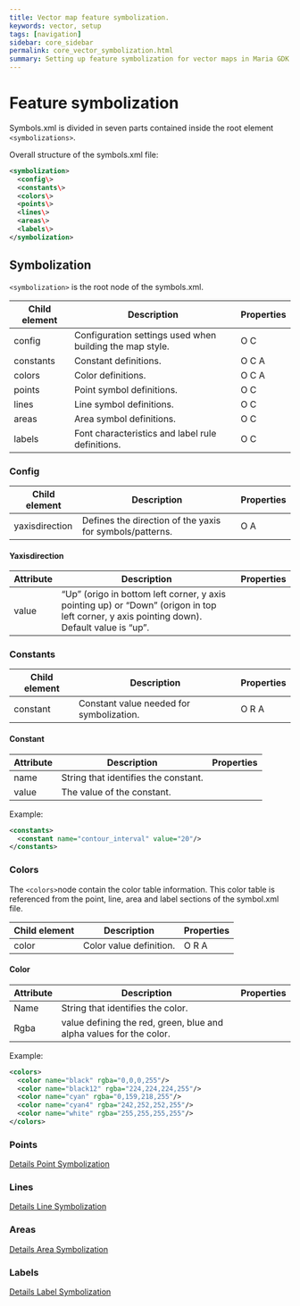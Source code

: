 ```yaml
---
title: Vector map feature symbolization.
keywords: vector, setup
tags: [navigation]
sidebar: core_sidebar
permalink: core_vector_symbolization.html
summary: Setting up feature symbolization for vector maps in Maria GDK 
---
```


# Feature symbolization

Symbols.xml is divided in seven parts contained inside the root element `<symbolizations>`.

Overall structure of the symbols.xml file:

```xml
<symbolization>
  <config\>
  <constants\>
  <colors\>
  <points\>
  <lines\>
  <areas\>
  <labels\>
</symbolization>
```

## Symbolization

`<symbolization>` is the root node of the symbols.xml.

 | Child element | Description                                              | Properties | 
 | ------------- | -----------                                              | ---------- | 
 | config        | Configuration settings used when building the map style. | O C        | 
 | constants     | Constant definitions.                                    | O C A      | 
 | colors        | Color definitions.                                       | O C A      | 
 | points        | Point symbol definitions.                                | O C        | 
 | lines         | Line symbol definitions.                                 | O C        | 
 | areas         | Area symbol definitions.                                 | O C        | 
 | labels        | Font characteristics and label rule definitions.         | O C        | 

###  Config

 | Child element  | Description                                              | Properties | 
 | -------------  | -----------                                              | ---------- | 
 | yaxisdirection | Defines the direction of the yaxis for symbols/patterns. | O A        | 

#### Yaxisdirection

 | Attribute | Description                                                                                                                                            | Properties | 
 | --------- | -----------                                                                                                                                            | ---------- | 
 | value     | “Up” (origo in bottom left corner, y axis pointing up) or “Down” (origon in top left corner, y axis pointing down). Default value is “up”. |          | 

###  Constants

 | Child element | Description                              | Properties | 
 | ------------- | -----------                              | ---------- | 
 | constant      | Constant value needed for symbolization. | O R A      | 

#### Constant

 | Attribute | Description                          | Properties | 
 | --------- | -----------                          | ---------- | 
 | name      | String that identifies the constant. |          | 
 | value     | The value of the constant.           |          | 

Example:

```xml
<constants>
  <constant name="contour_interval" value="20"/>
</constants>
```

### Colors

The `<colors>`node contain the color table information. This color table is referenced from the point, line, area and label sections of the symbol.xml file.

 | Child element | Description             | Properties | 
 | ------------- | -----------             | ---------- | 
 | color         | Color value definition. | O R A      | 

#### Color

 | Attribute | Description                                                         | Properties | 
 | --------- | -----------                                                         | ---------- | 
 | Name      | String that identifies the color.                                   |          | 
 | Rgba      | value defining the red, green, blue and alpha values for the color. |          | 

Example:

```xml
<colors>
  <color name="black" rgba="0,0,0,255"/>
  <color name="black12" rgba="224,224,224,255"/>
  <color name="cyan" rgba="0,159,218,255"/>
  <color name="cyan4" rgba="242,252,252,255"/>
  <color name="white" rgba="255,255,255,255"/>
</colors>
```

### Points

[Details Point Symbolization](./core_vector_symbolization_points.html)

###  Lines

[Details Line Symbolization](./core_vector_symbolization_lines.html)

### Areas

[Details Area Symbolization](./core_vector_symbolization_areas.html)

### Labels

[Details Label Symbolization](./core_vector_symbolization_labels.html)


